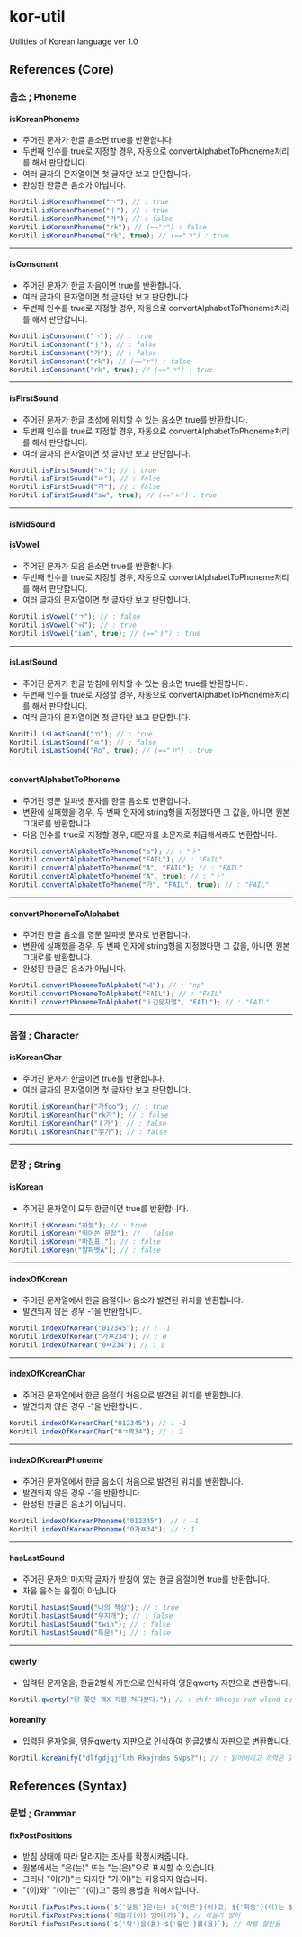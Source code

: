 # kor-util

Utilities of Korean language ver 1.0

## References (Core)

### 음소 ; Phoneme

#### isKoreanPhoneme
* 주어진 문자가 한글 음소면 true를 반환합니다.
* 두번째 인수를 true로 지정할 경우, 자동으로 convertAlphabetToPhoneme처리를 해서 판단합니다.
* 여러 글자의 문자열이면 첫 글자만 보고 판단합니다.
* 완성된 한글은 음소가 아닙니다.
```javascript
KorUtil.isKoreanPhoneme("ㄱ"); // : true
KorUtil.isKoreanPhoneme("ㅏ"); // : true
KorUtil.isKoreanPhoneme("가"); // : false
KorUtil.isKoreanPhoneme("rk"); // (=="r") : false
KorUtil.isKoreanPhoneme("rk", true); // (=="ㄱ") : true
```
---

#### isConsonant
* 주어진 문자가 한글 자음이면 true를 반환합니다.
* 여러 글자의 문자열이면 첫 글자만 보고 판단합니다.
* 두번째 인수를 true로 지정할 경우, 자동으로 convertAlphabetToPhoneme처리를 해서 판단합니다.
```javascript
KorUtil.isConsonant("ㄱ"); // : true
KorUtil.isConsonant("ㅏ"); // : false
KorUtil.isConsonant("가"); // : false
KorUtil.isConsonant("rk"); // (=="r") : false
KorUtil.isConsonant("rk", true); // (=="ㄱ") : true
```
---

#### isFirstSound
* 주어진 문자가 한글 초성에 위치할 수 있는 음소면 true를 반환합니다.
* 두번째 인수를 true로 지정할 경우, 자동으로 convertAlphabetToPhoneme처리를 해서 판단합니다.
* 여러 글자의 문자열이면 첫 글자만 보고 판단합니다.
```javascript
KorUtil.isFirstSound("ㄸ"); // : true
KorUtil.isFirstSound("ㄶ"); // : false
KorUtil.isFirstSound("가"); // : false
KorUtil.isFirstSound("sw", true); // (=="ㄴ") : true
```
---

#### isMidSound
#### isVowel
* 주어진 문자가 모음 음소면 true를 반환합니다.
* 두번째 인수를 true로 지정할 경우, 자동으로 convertAlphabetToPhoneme처리를 해서 판단합니다.
* 여러 글자의 문자열이면 첫 글자만 보고 판단합니다.
```javascript
KorUtil.isVowel("ㄱ"); // : false
KorUtil.isVowel("ㅝ"); // : true
KorUtil.isVowel("iam", true); // (=="ㅑ") : true
```
---

#### isLastSound
* 주어진 문자가 한글 받침에 위치할 수 있는 음소면 true를 반환합니다.
* 두번째 인수를 true로 지정할 경우, 자동으로 convertAlphabetToPhoneme처리를 해서 판단합니다.
* 여러 글자의 문자열이면 첫 글자만 보고 판단합니다.
```javascript
KorUtil.isLastSound("ㄲ"); // : true
KorUtil.isLastSound("ㄸ"); // : false
KorUtil.isLastSound("Ro", true); // (=="ㄲ") : true
```
---

#### convertAlphabetToPhoneme
* 주어진 영문 알파벳 문자를 한글 음소로 변환합니다.
* 변환에 실패했을 경우, 두 번째 인자에 string형을 지정했다면 그 값을, 아니면 원본 그대로를 반환합니다.
* 다음 인수를 true로 지정할 경우, 대문자를 소문자로 취급해서라도 변환합니다.
```javascript
KorUtil.convertAlphabetToPhoneme("a"); // : "ㅏ"
KorUtil.convertAlphabetToPhoneme("FAIL"); // : "FAIL"
KorUtil.convertAlphabetToPhoneme("A", "FAIL"); // : "FAIL"
KorUtil.convertAlphabetToPhoneme("A", true); // : "ㅏ"
KorUtil.convertAlphabetToPhoneme("가", "FAIL", true); // : "FAIL"
```
---

#### convertPhonemeToAlphabet
* 주어진 한글 음소를 영문 알파벳 문자로 변환합니다.
* 변환에 실패했을 경우, 두 번째 인자에 string형을 지정했다면 그 값을, 아니면 원본 그대로를 반환합니다.
* 완성된 한글은 음소가 아닙니다.
```javascript
KorUtil.convertPhonemeToAlphabet("ㅞ"); // : "np"
KorUtil.convertPhonemeToAlphabet("FAIL"); // : "FAIL"
KorUtil.convertPhonemeToAlphabet("ㅏ긴문자열", "FAIL"); // : "FAIL"
```
---

### 음절 ; Character

#### isKoreanChar
* 주어진 문자가 한글이면 true를 반환합니다.
* 여러 글자의 문자열이면 첫 글자만 보고 판단합니다.
```javascript
KorUtil.isKoreanChar("가foo"); // : true
KorUtil.isKoreanChar("rk가"); // : false
KorUtil.isKoreanChar("ㅑ가"); // : false
KorUtil.isKoreanChar("字가"); // : false
```
---

### 문장 ; String

#### isKorean
* 주어진 문자열이 모두 한글이면 true를 반환합니다.
```javascript
KorUtil.isKorean("하늘"); // : true
KorUtil.isKorean("띄어쓴 문장"); // : false
KorUtil.isKorean("마침표."); // : false
KorUtil.isKorean("알파벳A"); // : false
```
---

#### indexOfKorean
* 주어진 문자열에서 한글 음절이나 음소가 발견된 위치를 반환합니다.
* 발견되지 않은 경우 -1을 반환합니다.
```javascript
KorUtil.indexOfKorean("012345"); // : -1
KorUtil.indexOfKorean("가ㅉ234"); // : 0
KorUtil.indexOfKorean("0ㅉ234"); // : 1
```
---

#### indexOfKoreanChar
* 주어진 문자열에서 한글 음절이 처음으로 발견된 위치를 반환합니다.
* 발견되지 않은 경우 -1을 반환합니다.
```javascript
KorUtil.indexOfKoreanChar("012345"); // : -1
KorUtil.indexOfKoreanChar("0ㄱ짝34"); // : 2
```
---

#### indexOfKoreanPhoneme
* 주어진 문자열에서 한글 음소이 처음으로 발견된 위치를 반환합니다.
* 발견되지 않은 경우 -1을 반환합니다.
* 완성된 한글은 음소가 아닙니다.
```javascript
KorUtil.indexOfKoreanPhoneme("012345"); // : -1
KorUtil.indexOfKoreanPhoneme("0가ㅉ34"); // : 1
```
---

#### hasLastSound
* 주어진 문자의 마지막 글자가 받침이 있는 한글 음절이면 true를 반환합니다.
* 자음 음소는 음절이 아닙니다.
```javascript
KorUtil.hasLastSound("나의 책상"); // : true
KorUtil.hasLastSound("무지개"); // : false
KorUtil.hasLastSound("twin"); // : false
KorUtil.hasLastSound("특문!"); // : false
```
---

#### qwerty
* 입력된 문자열을, 한글2벌식 자판으로 인식하여 영문qwerty 자판으로 변환합니다.
```javascript
KorUtil.qwerty("닭 쫓던 개X 지붕 쳐다본다."); // : ekfr Whcejs roX wlqnd cuekqhsek.
```

#### koreanify
* 입력된 문자열을, 영문qwerty 자판으로 인식하여 한글2벌식 자판으로 변환합니다.
```javascript
KorUtil.koreanify("dlfgdjqjflrh Rkajrdms Svps?"); // : 잃어버리고 까먹은 S펜?
```

## References (Syntax)

### 문법 ; Grammar

#### fixPostPositions
* 받침 상태에 따라 달라지는 조사를 확정시켜줍니다.
* 원본에서는 "은(는)" 또는 "는(은)"으로 표시할 수 있습니다.
* 그러나 "이(가)"는 되지만 "가(이)"는 허용되지 않습니다.
* "(이)와" "(이)는" "(이)고" 등의 용법을 위해서입니다.
```javascript
KorUtil.fixPostPositions(`${'길동'}은(는) ${'어른'}(이)고, ${'희동'}(이)는 ${'어린이'}(이)다.`); // 길동은 어른이고, 희동이는 어린이다.
KorUtil.fixPostPositions(`하늘가(이) 땅이(가)`); // 하늘가 땅이
KorUtil.fixPostPositions(`${'확'}율(률) ${'할인'}률(율)`); // 확률 할인율
```